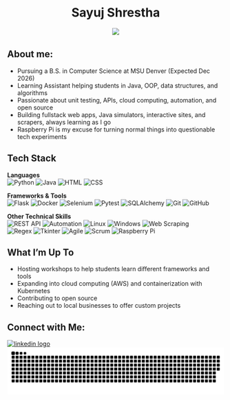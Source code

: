 <div align="center">

  # Sayuj Shrestha
  
<div align="center">
  <img src="https://readme-typing-svg.demolab.com?font=Fira+Code&size=26&duration=4000&pause=2000&color=FFFFFF&center=true&vCenter=true&width=800&lines=Computer+Science+Student;Expected+Dec+2026;Always+learning+new+things;Denver+Nuggets+fan" />
</div>
</div>

## About me:
- Pursuing a B.S. in Computer Science at MSU Denver (Expected Dec 2026)
- Learning Assistant helping students in Java, OOP, data structures, and algorithms
- Passionate about unit testing, APIs, cloud computing, automation, and open source
- Building fullstack web apps, Java simulators, interactive sites, and scrapers, always learning as I go
- Raspberry Pi is my excuse for turning normal things into questionable tech experiments

## Tech Stack  

**Languages**  
![Python](https://img.shields.io/badge/Python-3776AB?style=for-the-badge&logo=python&logoColor=white) 
![Java](https://img.shields.io/badge/Java-ED8B00?style=for-the-badge&logo=openjdk&logoColor=white) 
![HTML](https://img.shields.io/badge/HTML5-E34F26?style=for-the-badge&logo=html5&logoColor=white) 
![CSS](https://img.shields.io/badge/CSS3-1572B6?style=for-the-badge&logo=css3&logoColor=white)  

**Frameworks & Tools**  
![Flask](https://img.shields.io/badge/Flask-000000?style=for-the-badge&logo=flask&logoColor=white) 
![Docker](https://img.shields.io/badge/Docker-2496ED?style=for-the-badge&logo=docker&logoColor=white) 
![Selenium](https://img.shields.io/badge/Selenium-43B02A?style=for-the-badge&logo=selenium&logoColor=white) 
![Pytest](https://img.shields.io/badge/Pytest-0A9EDC?style=for-the-badge&logo=pytest&logoColor=white) 
![SQLAlchemy](https://img.shields.io/badge/SQLAlchemy-323232?style=for-the-badge&logo=databricks&logoColor=white) 
![Git](https://img.shields.io/badge/Git-F05032?style=for-the-badge&logo=git&logoColor=white) 
![GitHub](https://img.shields.io/badge/GitHub-181717?style=for-the-badge&logo=github&logoColor=white)  

**Other Technical Skills**  
![REST API](https://img.shields.io/badge/REST-02569B?style=for-the-badge&logo=rest&logoColor=white) 
![Automation](https://img.shields.io/badge/Automation-007ACC?style=for-the-badge&logo=automation&logoColor=white) 
![Linux](https://img.shields.io/badge/Linux-FCC624?style=for-the-badge&logo=linux&logoColor=black) 
![Windows](https://img.shields.io/badge/Windows-0078D6?style=for-the-badge&logo=windows&logoColor=white) 
![Web Scraping](https://img.shields.io/badge/Web%20Scraping-4B8BBE?style=for-the-badge&logo=python&logoColor=white)  
![Regex](https://img.shields.io/badge/Regex-000000?style=for-the-badge&logo=regex&logoColor=white) 
![Tkinter](https://img.shields.io/badge/Tkinter-FF6F00?style=for-the-badge&logo=python&logoColor=white) 
![Agile](https://img.shields.io/badge/Agile-2496ED?style=for-the-badge&logo=scrumalliance&logoColor=white) 
![Scrum](https://img.shields.io/badge/Scrum-6DB33F?style=for-the-badge&logo=scrumalliance&logoColor=white) 
![Raspberry Pi](https://img.shields.io/badge/Raspberry%20Pi-A22846?style=for-the-badge&logo=raspberrypi&logoColor=white)  

## What I’m Up To  

- Hosting workshops to help students learn different frameworks and tools
- Expanding into cloud computing (AWS) and containerization with Kubernetes
- Contributing to open source  
- Reaching out to local businesses to offer custom projects

## Connect with Me:
<div align="left">
  <a href="https://www.linkedin.com/in/sayujs" target="_blank">
    <img src="https://raw.githubusercontent.com/maurodesouza/profile-readme-generator/master/src/assets/icons/social/linkedin/default.svg" width="52" height="40" alt="linkedin logo" />
  </a>  

<div align="left">
<img src="https://raw.githubusercontent.com/sayuj1998/sayuj1998/output/snake.svg" alt="Snake animation" />
</div>


